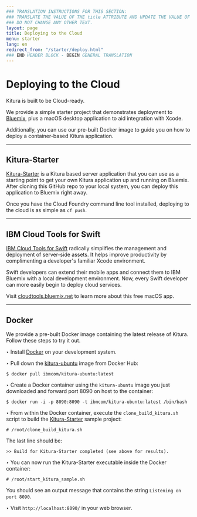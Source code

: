 ```yaml
---
### TRANSLATION INSTRUCTIONS FOR THIS SECTION:
### TRANSLATE THE VALUE OF THE title ATTRIBUTE AND UPDATE THE VALUE OF THE lang ATTRIBUTE.
### DO NOT CHANGE ANY OTHER TEXT.
layout: page
title: Deploying to the Cloud
menu: starter
lang: en
redirect_from: "/starter/deploy.html"
### END HEADER BLOCK - BEGIN GENERAL TRANSLATION
---
```


<div class="titleBlock">
	<h1>Deploying to the Cloud</h1>
	<p>Kitura is built to be Cloud-ready.</p>
</div>

We provide a simple starter project that demonstrates deployment to [Bluemix](https://www.bluemix.net), plus a macOS desktop application to aid integration with Xcode.

Additionally, you can use our pre-built Docker image to guide you on how to deploy a container-based Kitura application.

---

## Kitura-Starter

[Kitura-Starter](https://github.com/IBM-Bluemix/Kitura-Starter) is a Kitura based server application that you can use as a starting point to get your own Kitura application up and running on Bluemix. After cloning this GitHub repo to your local system, you can deploy this application to Bluemix right away.

Once you have the Cloud Foundry command line tool installed, deploying to the cloud is as simple as `cf push`.

---

## IBM Cloud Tools for Swift

[IBM Cloud Tools for Swift](http://cloudtools.bluemix.net/) radically simplifies the management and deployment of server-side assets. It helps improve productivity by complimenting a developer's familiar Xcode environment.

Swift developers can extend their mobile apps and connect them to IBM Bluemix with a local development environment. Now, every Swift developer can more easily begin to deploy cloud services.

Visit [cloudtools.bluemix.net](http://cloudtools.bluemix.net/) to learn more about this free macOS app.

---

## Docker

We provide a pre-built Docker image containing the latest release of Kitura.  Follow these steps to try it out.

<span class="arrow">&#8227;</span> Install [Docker](https://www.docker.com/products/docker) on your development system.

<span class="arrow">&#8227;</span> Pull down the [kitura-ubuntu](https://hub.docker.com/r/ibmcom/kitura-ubuntu/) image from Docker Hub:

```
$ docker pull ibmcom/kitura-ubuntu:latest
```

<span class="arrow">&#8227;</span> Create a Docker container using the `kitura-ubuntu` image you just downloaded and forward port 8090 on host to the container:

```
$ docker run -i -p 8090:8090 -t ibmcom/kitura-ubuntu:latest /bin/bash
```

<span class="arrow">&#8227;</span> From within the Docker container, execute the `clone_build_kitura.sh` script to build the [Kitura-Starter](https://github.com/IBM-Bluemix/Kitura-Starter) sample project:

```
# /root/clone_build_kitura.sh
```

The last line should be:

`>> Build for Kitura-Starter completed (see above for results).`

<span class="arrow">&#8227;</span> You can now run the Kitura-Starter executable inside the Docker container:

```
# /root/start_kitura_sample.sh
```

You should see an output message that contains the string `Listening on port 8090`.

<span class="arrow">&#8227;</span> Visit `http://localhost:8090/` in your web browser.

[info]: ../../assets/info-blue.png
[tip]: ../../assets/lightbulb-yellow.png

